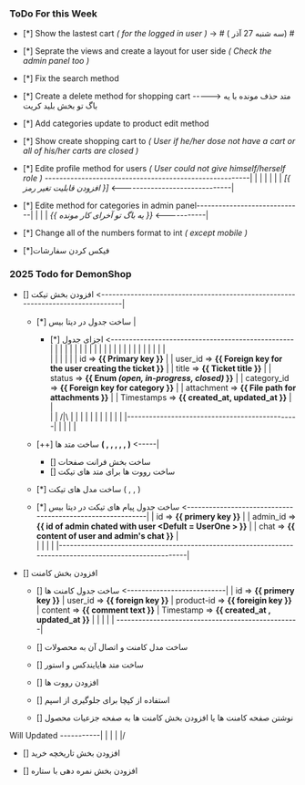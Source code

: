 ### ToDo For this Week

-   [*] Show the lastest cart _( for the logged in user )_ -> # ( سه شنبه 27 آذر) #
-   [*] Seprate the views and create a layout for user side _( Check the admin panel too )_
-   [*] Fix the search method
-   [*] Create a delete method for shopping cart -----> متد حذف مونده با یه باگ تو بخش بلید کریت
-   [*] Add categories update to product edit method
-   [*] Show create shopping cart to _( User if he/her dose not have a cart or all of his/her carts are closed )_
-   [*] Edite profile method for users _( User could not give himself/herself role )_ --------------------------------------------------------|
    |
    |
    |
    |
    |
    |
    _[{ افزودن قابلیت تغیر رمز }]_ <------------------------------|

-   [*] Edite method for categories in admin panel-----------------------------|
    |
    |
    |
    _{{ یه باگ تو آخرای کار مونده }}_ <-----------|

-   [*] Change all of the numbers format to int _( except mobile )_
-   [*]فیکس کردن سفارشات

### 2025 Todo for DemonShop

-   [] افزودن بخش تیکت <--------------------------------------------------------------------------------|
    -   [*] ساخت جدول در دیتا بیس                                                                       |
        - [*] اجزای جدول <--------------------------------------------------|                           |
                                                                            |                           |
                                                                            |                           |
                                                                            |                           |
                                                                            |                           |
                                                                            |                           |
                                                                            |                           |
                                                                            |                           |
                                                                            |                           |
                                                                            |                           |
                                                                            |                           |
                                                                            |                           |   
                                                                            |                           |
                                                                            |                           |
                                                                            |                           |
        id => **{{ Primary key }}**                                         |                           |
        user_id => **{{ Foreign key for the user creating the ticket }}**   |                           |
        title => **{{ Ticket title }}**                                     |                           |       
        status => **{{ Enum _(open, in-progress, closed)_ }}**              |                           |
        category_id => **{{ Foreign key for category }}**                   |                           |
        attachment => **{{ File path for attachments }}**                   |                           |
        Timestamps => **{{ created_at, updated_at }}**                      |                           |       
                                                                            |                           |
                           /|\                                              |                           |
                            |                                               |                           |
                            |                                               |                           |
                            |                                               |                           |
                            |-----------------------------------------------|                           |
                                                                                                        |
                                                                                                        |
                                                                                                        |
    - [++] ساخت متد ها **( <store> , <index> , <show> , <update> , <destroy> , <changeStatus> )** <-----|
                               
        - [] ساخت بخش فرانت صفحات  
        - [] ساخت رووت ها برای متد های تیکت
    - [*] ساخت مدل های تیکت ( <User> , <Category> , <Ticket> )
    - [*] ساخت جدول پیام های تیکت در دیتا بیس <-----------------------------------------------------------|
|         id => **{{ primery key }}**                                                                     |
|         admin_id => **{{ id of admin chated with user <Defult = UserOne > }}**                          |
|         chat => **{{ content of user and admin's chat }}**                                              |                                            
|                                                                                                         |
|                                                                                                         |
|---------------------------------------------------------------------------------------------------------|










-   [] افزودن بخش کامنت
    - [] ساخت جدول کامنت ها <---------------------------|
                                                        |
        id => **{{ primery key }}**                     |
        user_id => **{{ foreign key }}**                |
        product-id => **{{ foreigin key }}**            |
        content => **{{ comment text }}**               |
        Timestamp => **{{ created_at , updated_at }}**  |
                                                        |
                                                        |
                                                        |
                                                        |
      --------------------------------------------------|

    - [] ساخت مدل کامنت و اتصال آن به محصولات
    - [] ساخت متد هایایندکس و استور
    - [] افزودن رووت ها
    - [] استفاده از کپچا برای جلوگیری از اسپم
    - [] نوشتن صفحه کامنت ها یا افزودن بخش کامنت ها به صفحه جزعیات محصول


Will Updated -----------|
                        |
                        |
                        |
                       \|/
-   [] افزودن بخش تاریخچه خرید

-   [] افزودن بخش نمره دهی با ستاره












